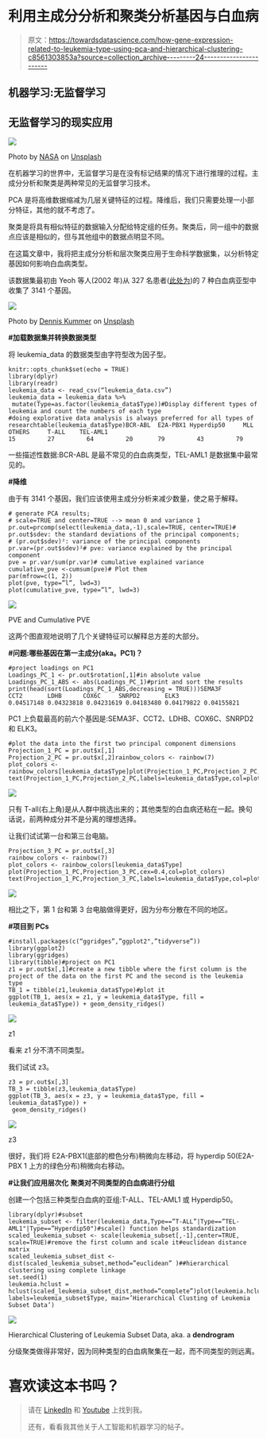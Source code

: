 # 利用主成分分析和聚类分析基因与白血病

> 原文：<https://towardsdatascience.com/how-gene-expression-related-to-leukemia-type-using-pca-and-hierarchical-clustering-c8561303853a?source=collection_archive---------24----------------------->

## 机器学习:无监督学习

## 无监督学习的现实应用

![](img/7998b3cb98d00b84730e9d8e9505b310.png)

Photo by [NASA](https://unsplash.com/@nasa?utm_source=unsplash&utm_medium=referral&utm_content=creditCopyText) on [Unsplash](https://unsplash.com/s/photos/data?utm_source=unsplash&utm_medium=referral&utm_content=creditCopyText)

在机器学习的世界中，无监督学习是在没有标记结果的情况下进行推理的过程。主成分分析和聚类是两种常见的无监督学习技术。

PCA 是将高维数据缩减为几层关键特征的过程。降维后，我们只需要处理一小部分特征，其他的就不考虑了。

聚类是将具有相似特征的数据输入分配给特定组的任务。聚类后，同一组中的数据点应该是相似的，但与其他组中的数据点明显不同。

在这篇文章中，我将把主成分分析和层次聚类应用于生命科学数据集，以分析特定基因如何影响白血病类型。

该数据集最初由 Yeoh 等人(2002 年)从 327 名患者([此处为](https://reader.elsevier.com/reader/sd/pii/S1535610802000326?token=633BF4E89E1BE8827F43547C086071F82354429A051AF7E1E9267CFBA6EBE9614E889B8005144FB14A19995A666E5388))的 7 种白血病亚型中收集了 3141 个基因。

![](img/e0509e4fd899b6ed3a55b18b506948cb.png)

Photo by [Dennis Kummer](https://unsplash.com/@dekubaum?utm_source=unsplash&utm_medium=referral&utm_content=creditCopyText) on [Unsplash](https://unsplash.com/s/photos/data?utm_source=unsplash&utm_medium=referral&utm_content=creditCopyText)

**#加载数据集并转换数据类型**

将 leukemia_data 的数据类型由字符型改为因子型。

```
knitr::opts_chunk$set(echo = TRUE)
library(dplyr)
library(readr)
leukemia_data <- read_csv(“leukemia_data.csv”)
leukemia_data = leukemia_data %>% 
 mutate(Type=as.factor(leukemia_data$Type))#Display different types of leukemia and count the numbers of each type
#doing explorative data analysis is always preferred for all types of researchtable(leukemia_data$Type)BCR-ABL  E2A-PBX1 Hyperdip50     MLL    OTHERS     T-ALL    TEL-AML1 
15         27         64         20       79         43         79
```

一些描述性数据:BCR-ABL 是最不常见的白血病类型，TEL-AML1 是数据集中最常见的。

**#降维**

由于有 3141 个基因，我们应该使用主成分分析来减少数量，使之易于解释。

```
# generate PCA results;
# scale=TRUE and center=TRUE --> mean 0 and variance 1
pr.out=prcomp(select(leukemia_data,-1),scale=TRUE, center=TRUE)# pr.out$sdev: the standard deviations of the principal components; 
# (pr.out$sdev)²: variance of the principal components
pr.var=(pr.out$sdev)²# pve: variance explained by the principal component
pve = pr.var/sum(pr.var)# cumulative explained variance
cumulative_pve <-cumsum(pve)# Plot them 
par(mfrow=c(1, 2))
plot(pve, type=”l”, lwd=3) 
plot(cumulative_pve, type=”l”, lwd=3)
```

![](img/0b4451fe4e4af791c17d2fc879003b51.png)

PVE and Cumulative PVE

这两个图直观地说明了几个关键特征可以解释总方差的大部分。

**#问题:哪些基因在第一主成分(aka。PC1)？**

```
#project loadings on PC1
Loadings_PC_1 <- pr.out$rotation[,1]#in absolute value
Loadings_PC_1_ABS <- abs(Loadings_PC_1)#print and sort the results
print(head(sort(Loadings_PC_1_ABS,decreasing = TRUE)))SEMA3F       CCT2       LDHB      COX6C     SNRPD2       ELK3 
0.04517148 0.04323818 0.04231619 0.04183480 0.04179822 0.04155821
```

PC1 上负载最高的前六个基因是:SEMA3F、CCT2、LDHB、COX6C、SNRPD2 和 ELK3。

```
#plot the data into the first two principal component dimensions
Projection_1_PC = pr.out$x[,1]
Projection_2_PC = pr.out$x[,2]rainbow_colors <- rainbow(7)
plot_colors <- rainbow_colors[leukemia_data$Type]plot(Projection_1_PC,Projection_2_PC,cex=0.4,col=plot_colors)
text(Projection_1_PC,Projection_2_PC,labels=leukemia_data$Type,col=plot_colors)
```

![](img/dfb03bd0a2dab38a1a48f9a6eb5afd32.png)

只有 T-all(右上角)是从人群中挑选出来的；其他类型的白血病还粘在一起。换句话说，前两种成分并不是分离的理想选择。

让我们试试第一台和第三台电脑。

```
Projection_3_PC = pr.out$x[,3]
rainbow_colors <- rainbow(7)
plot_colors <- rainbow_colors[leukemia_data$Type]
plot(Projection_1_PC,Projection_3_PC,cex=0.4,col=plot_colors)
text(Projection_1_PC,Projection_3_PC,labels=leukemia_data$Type,col=plot_colors)
```

![](img/2ff1d44d8d5730901a378190881e4f88.png)

相比之下，第 1 台和第 3 台电脑做得更好，因为分布分散在不同的地区。

**#项目到 PCs**

```
#install.packages(c(“ggridges”,”ggplot2",”tidyverse”))
library(ggplot2)
library(ggridges)
library(tibble)#project on PC1
z1 = pr.out$x[,1]#create a new tibble where the first column is the project of the data on the first PC and the second is the leukemia type
TB_1 = tibble(z1,leukemia_data$Type)#plot it 
ggplot(TB_1, aes(x = z1, y = leukemia_data$Type, fill = leukemia_data$Type)) + geom_density_ridges()
```

![](img/cfa1baa74f4d921e052f3afe50a6ee03.png)

z1

看来 z1 分不清不同类型。

我们试试 z3。

```
z3 = pr.out$x[,3]
TB_3 = tibble(z3,leukemia_data$Type)
ggplot(TB_3, aes(x = z3, y = leukemia_data$Type, fill = leukemia_data$Type)) +
 geom_density_ridges()
```

![](img/52038b2b2bcd9ed1deb95e264fbca86e.png)

z3

很好，我们将 E2A-PBX1(底部的橙色分布)稍微向左移动，将 hyperdip 50(E2A-PBX 1 上方的绿色分布)稍微向右移动。

**#让我们应用层次化** **聚类对不同类型的白血病进行分组**

创建一个包括三种类型白血病的亚组:T-ALL、TEL-AML1 或 Hyperdip50。

```
library(dplyr)#subset
leukemia_subset <- filter(leukemia_data,Type==”T-ALL”|Type==”TEL-AML1"|Type==”Hyperdip50")#scale() function helps standardization
scaled_leukemia_subset <- scale(leukemia_subset[,-1],center=TRUE, scale=TRUE)#remove the first column and scale it#euclidean distance matrix
scaled_leukemia_subset_dist <- dist(scaled_leukemia_subset,method=”euclidean” )##hierarchical clustering using complete linkage
set.seed(1)
leukemia.hclust = hclust(scaled_leukemia_subset_dist,method=”complete”)plot(leukemia.hclust, labels=leukemia_subset$Type, main=’Hierarchical Clusting of Leukemia Subset Data’)
```

![](img/c3456ad6d3233dfada2803cacdbaf6ef.png)

Hierarchical Clustering of Leukemia Subset Data, aka. a **dendrogram**

分级聚类做得非常好，因为同种类型的白血病聚集在一起，而不同类型的则远离。

# 喜欢读这本书吗？

> 请在 [LinkedIn](https://www.linkedin.com/in/leihuaye/) 和 [Youtube](https://www.youtube.com/channel/UCBBu2nqs6iZPyNSgMjXUGPg) 上找到我。
> 
> 还有，看看我其他关于人工智能和机器学习的帖子。